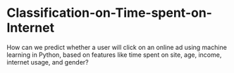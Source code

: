 # Classification-on-Time-spent-on-Internet
How can we predict whether a user will click on an online ad using machine learning in Python, based on features like time spent on site, age, income, internet usage, and gender? 
